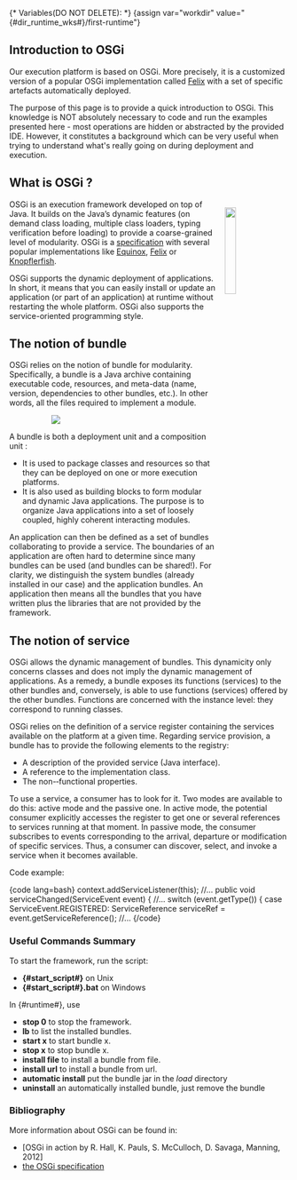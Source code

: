{* Variables(DO NOT DELETE): *}
{assign var="workdir" value="{#dir_runtime_wks#}/first-runtime"}

<article  markdown="1">

# Introduction to OSGi

Our execution platform is based on OSGi. More precisely, it is a customized version of a popular OSGi implementation called [Felix]({#link_felix#}) with a set of specific artefacts automatically deployed. 

The purpose of this page is to provide a quick introduction to OSGi. This knowledge is NOT absolutely necessary to code and run the examples presented here - most operations are hidden or abstracted by the provided IDE. However, it constitutes a background which can be very useful when trying to understand what's really going on during deployment and execution. 



## What is OSGi ?

<img src="http://felix.apache.org/res/logo.png" style="float:right;width:20%; margin : 1em;"/>

OSGi is an execution framework developed on top of Java. It builds on the Java’s dynamic features (on demand class loading, multiple class loaders, typing verification before loading) to provide a coarse-grained level of modularity. OSGi is a [specification](http://www.osgi.org/Specifications/HomePage) with several popular implementations like [Equinox](http://www.eclipse.org/equinox/), [Felix]({#link_felix#}) or [Knopflerfish](http://www.knopflerfish.org/). 

OSGi supports the dynamic deployment of applications. In short, it means that you can easily install or update an application (or part of an application) at runtime without restarting the whole platform. OSGi also supports the service-oriented programming style. 

## The notion of bundle

OSGi relies on the notion of bundle for modularity. Specifically, a bundle is a Java archive containing executable code, resources, and meta-data (name, version, dependencies to other bundles, etc.). In other words, all the files required to implement a module.

<div style="margin:auto;width : 70%;"/>
<img src="img/intro-runtime/OSGi2.png"/>
</div>


A bundle is both a deployment unit and a composition unit :

+ It is used to package classes and resources so that they can be deployed on one or more execution platforms. 
+ It is also used as building blocks to form modular and dynamic Java applications. The purpose is to organize Java applications into a set of loosely coupled, highly coherent interacting modules.

An application can then be defined as a set of bundles collaborating to provide a service. The boundaries of an application are often hard to determine since many bundles can be used (and bundles can be shared!). For clarity, we distinguish the system bundles (already installed in our case) and the application bundles. An application then means all the bundles that you have written plus the libraries that are not provided by the framework. 


## The notion of service

OSGi allows the dynamic management of bundles. This dynamicity only concerns classes and does not imply the dynamic management of applications. As a remedy, a bundle exposes its functions (services) to the other bundles and, conversely, is able to use functions (services) offered by the other bundles. Functions are concerned with the instance level: they correspond to running classes.

OSGi relies on the definition of a service register containing the services available on the platform at a given time. Regarding service provision, a bundle has to provide the following elements to the registry:

+ A description of the provided service (Java interface).
+ A reference to the implementation class.
+ The non-­‐functional properties.

To use a service, a consumer has to look for it. Two modes are available to do this: active mode and the passive one. In active mode, the potential consumer explicitly accesses the register to get one or several references to services running at that moment. In passive mode, the consumer subscribes to events corresponding to the arrival, departure or modification of specific services. Thus, a consumer can discover, select, and invoke a service when it becomes available.

Code example:

{code lang=bash}
context.addServiceListener(this); //...
public void serviceChanged(ServiceEvent event) { //...
switch (event.getType()) {
case ServiceEvent.REGISTERED:
ServiceReference serviceRef = event.getServiceReference(); //...
{/code}



</article>

<aside  markdown="1">

### Useful Commands Summary

To start the framework, run the script:

+ **{#start_script#}** on Unix
+ **{#start_script#}.bat** on Windows

In {#runtime#}, use 

+ **stop 0**  to stop the framework.
+ **lb** to list the installed bundles.
+ **start x** to start bundle x.
+ **stop x** to stop bundle x.
+ **install file** to install a bundle from file.
+ **install url** to install a bundle from url.
+ **automatic install** put the bundle jar in the *load* directory
+ **uninstall** an automatically installed bundle, just remove the bundle

</aside>

<aside  markdown="1">

### Bibliography

More information about OSGi can be found in:

+ [OSGi in action by R. Hall, K. Pauls, S. McCulloch, D. Savaga, Manning, 2012]
+ [the OSGi specification](http://www.osgi.org/Specifications/HomePage)


</aside>
